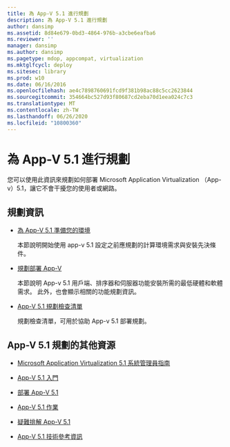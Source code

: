 ```yaml
---
title: 為 App-V 5.1 進行規劃
description: 為 App-V 5.1 進行規劃
author: dansimp
ms.assetid: 8d84e679-0bd3-4864-976b-a3cbe6eafba6
ms.reviewer: ''
manager: dansimp
ms.author: dansimp
ms.pagetype: mdop, appcompat, virtualization
ms.mktglfcycl: deploy
ms.sitesec: library
ms.prod: w10
ms.date: 06/16/2016
ms.openlocfilehash: ae4c7898760691fcd9f381b98ac88c5cc2623844
ms.sourcegitcommit: 354664bc527d93f80687cd2eba70d1eea024c7c3
ms.translationtype: MT
ms.contentlocale: zh-TW
ms.lasthandoff: 06/26/2020
ms.locfileid: "10800360"
---
```

# 為 App-V 5.1 進行規劃


您可以使用此資訊來規劃如何部署 Microsoft Application Virtualization （App-v）5.1，讓它不會干擾您的使用者或網路。

## 規劃資訊


-   [為 App-V 5.1 準備您的環境](preparing-your-environment-for-app-v-51.md)

    本節說明開始使用 app-v 5.1 設定之前應規劃的計算環境需求與安裝先決條件。

-   [規劃部署 App-V](planning-to-deploy-app-v51.md)

    本節說明 App-v 5.1 用戶端、排序器和伺服器功能安裝所需的最低硬體和軟體需求。 此外，也會顯示相關的功能規劃資訊。

-   [App-V 5.1 規劃檢查清單](app-v-51-planning-checklist.md)

    規劃檢查清單，可用於協助 App-v 5.1 部署規劃。






## <a href="" id="other-resources-for-app-v-5-1-planning-"></a>App-V 5.1 規劃的其他資源


-   [Microsoft Application Virtualization 5.1 系統管理員指南](microsoft-application-virtualization-51-administrators-guide.md)

-   [App-V 5.1 入門](getting-started-with-app-v-51.md)

-   [部署 App-V 5.1](deploying-app-v-51.md)

-   [App-V 5.1 作業](operations-for-app-v-51.md)

-   [疑難排解 App-V 5.1](troubleshooting-app-v-51.md)

-   [App-V 5.1 技術參考資訊](technical-reference-for-app-v-51.md)

 

 






